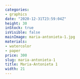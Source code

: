 ```yaml
---
categories:
- graphics
date: "2020-12-31T23:59:04Z"
height: 30
inStock: true
isVisible: false
mainImage: maria-antonieta-1.jpg
materials:
- watercolor
- paper
price: 300
slug: maria-antonieta-1
title: Maria-Antonieta 1
width: 21
---
```


